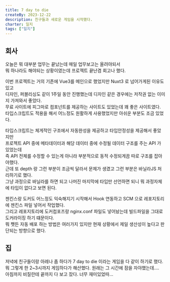 ```yaml
---
title: 7 day to die
createBy: 2023-12-22
description: 친구들과 새로운 게임을 시작했다.
charter: 일지
tags: ["일지"]
---
```


## 회사

오늘은 뭐 대부분 업무는 끝났는데 매일 업무보고는 올려야되서  
뭐 하나라도 해야되는 상황이였는데 프로젝트 끝난겸 회고나 했다.

이번 프로젝트는 거의 기존에 Vue3를 메인으로 했었지만 Nuxt3 로 넘어가게된 이유도 있고  
디자인, 퍼블리싱도 같이 1주일 동안 진행했는데 디자인 같은 경우에는 저작권 없는 이미지 가져와서 좋았다.  
무료 사이트에 피그마로 컴포넌트를 제공하는 사이트도 있었는데 꽤 좋은 사이트였다.  
타입스크립트도 적용을 해서 어느정도 원활하게 사용했었지만 아쉬운 부분도 조금 있었다.

타입스크립트는 체게적인 구조에서 자동완성을 제공하고 타입안정성을 제공해서 좋았지만  
프로젝트 API 중에 메타데이터과 해당 데이터 중에 수정될 데이터 구조를 주는 API 가 있었는데  
즉 API 전체를 수정할 수 있는게 아니라 부분적으로 동적 수정되게끔 따로 구조를 잡아야했다.  
근데 또 depth 랑 그런 부분이 조금씩 달라서 문제가 생겼고 그런 부분은 바닐라JS 처리하기로 했다.  
그냥 과정으로 바닐라를 하면 되고 나머진 마지막에 타입만 선언하면 되니 뭐 과정자체에 타입이 없다고 보면 된다.

젠킨스랑 도커도 어느정도 익숙해지기 시작해서 Hook 연동하고 SCM 으로 레포지토리에 젠킨스 파일 넣어서 작업했다.  
그리고 레포지토리에 도커컴포즈랑 nginx.conf 파일도 넣어놨는데 빌드파일을 그대로 도커라이징 하기 떄문이다.  
뭐 쨋든 자동 배포 하는 방법은 여러가지 있지만 현재 상황에서 제일 생산성이 높다고 판단되는 방향으로 했다.

## 집

저녁에 친구들이랑 아레나 좀 하다가 7 day to die 이라는 게임을 다 같이 하기로 했다.  
뭐 그렇게 한 2~3시까지 게임하다가 해산했다. 원래는 그 시간에 잠을 자야했는데....  
아침까지 비질란테 끝까지 다 보고 잤다. 너무 재미있었따...
